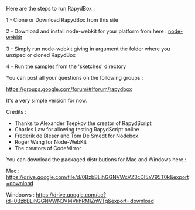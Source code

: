 Here are the steps to run RapydBox :

1 - Clone or Download RapydBox from this site

2 - Download and install node-webkit for your platform from here : <a href="https://github.com/rogerwang/node-webkit">node-webkit</a>


3 - Simply run node-webkit giving in argument the folder where you unziped or cloned RapydBox

4 - Run the samples from the 'sketches' directory

You can post all your questions on the following groups :

https://groups.google.com/forum/#!forum/rapydbox

It's a very simple version for now.

Crédits : 

 - Thanks to Alexander Tsepkov the creator of RapydScript
 - Charles Law for allowing testing RapydScript online
 - Frederik de Bleser and Tom De Smedt for Nodebox
 - Roger Wang for Node-WebKit
 - The creators of CodeMirror
 
 
You can download the packaged distributions for Mac and Windows here  :

Mac : https://drive.google.com/file/d/0BzbBLihGGNVWcVZ3cDI5aV95T0k&export=download

Windoows : https://drive.google.com/uc?id=0BzbBLihGGNVWN3VMVkhRMlZnWTg&export=download


